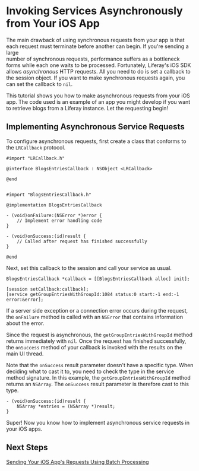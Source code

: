 # Invoking Services Asynchronously from Your iOS App 

The main drawback of using synchronous requests from your app is that each 
request must terminate before another can begin. If you're sending a large  
number of synchronous requests, performance suffers as a bottleneck forms while 
each one waits to be processed. Fortunately, Liferay's iOS SDK allows 
*asynchronous* HTTP requests. All you need to do is set a callback to the 
session object. If you want to make synchronous requests again, you can set the 
callback to `nil`. 

This tutorial shows you how to make asynchronous requests from your iOS app. The 
code used is an example of an app you might develop if you want to retrieve 
blogs from a Liferay instance. Let the requesting begin! 

## Implementing Asynchronous Service Requests 

To configure asynchronous requests, first create a class that conforms to the 
`LRCallback` protocol.

    #import "LRCallback.h"

    @interface BlogsEntriesCallback : NSObject <LRCallback>

    @end


    #import "BlogsEntriesCallback.h"

    @implementation BlogsEntriesCallback

    - (void)onFailure:(NSError *)error {
        // Implement error handling code
    }

    - (void)onSuccess:(id)result {
        // Called after request has finished successfully
    }

    @end

Next, set this callback to the session and call your service as usual.

    BlogsEntriesCallback *callback = [[BlogsEntriesCallback alloc] init];

    [session setCallback:callback];
    [service getGroupEntriesWithGroupId:1084 status:0 start:-1 end:-1 error:&error];

If a server side exception or a connection error occurs during the request, the
`onFailure` method is called with an `NSError` that contains information about
the error.

Since the request is asynchronous, the `getGroupEntriesWithGroupId` method
returns immediately with `nil`. Once the request has finished successfully, the 
`onSuccess` method of your callback is invoked with the results on the main UI 
thread. 

Note that the `onSuccess` result parameter doesn't have a specific type. When 
deciding what to cast it to, you need to check the type in the service method 
signature. In this example, the `getGroupEntriesWithGroupId` method returns an 
`NSArray`. The `onSuccess` result parameter is therefore cast to this type. 

    - (void)onSuccess:(id)result {
        NSArray *entries = (NSArray *)result;
    }

Super! Now you know how to implement asynchronous service requests in your iOS 
apps. 

## Next Steps 

[Sending Your iOS App's Requests Using Batch Processing](https://www-ldn.liferay.com/develop/tutorials/-/knowledge_base/app-requests-batch-processing-ios-lp-6-2-develop-tutorial)
